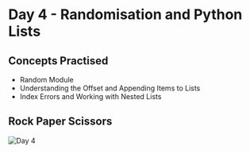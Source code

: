# Day 4 - Randomisation and Python Lists
## Concepts Practised
- Random Module
- Understanding the Offset and Appending Items to Lists
- Index Errors and Working with Nested Lists
## Rock Paper Scissors
![Day 4](https://github.com/user-attachments/assets/94139a64-183d-4b8b-9a73-127c2fffb5fd)
